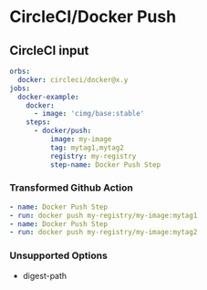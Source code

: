 # CircleCI/Docker Push

## CircleCI input

```yaml
orbs:
  docker: circleci/docker@x.y
jobs:
  docker-example:
    docker:
      - image: 'cimg/base:stable'
    steps:
      - docker/push:
          image: my-image
          tag: mytag1,mytag2
          registry: my-registry
          step-name: Docker Push Step
```

### Transformed Github Action

```yaml
- name: Docker Push Step
- run: docker push my-registry/my-image:mytag1
- name: Docker Push Step
- run: docker push my-registry/my-image:mytag2
```

### Unsupported Options

- digest-path
